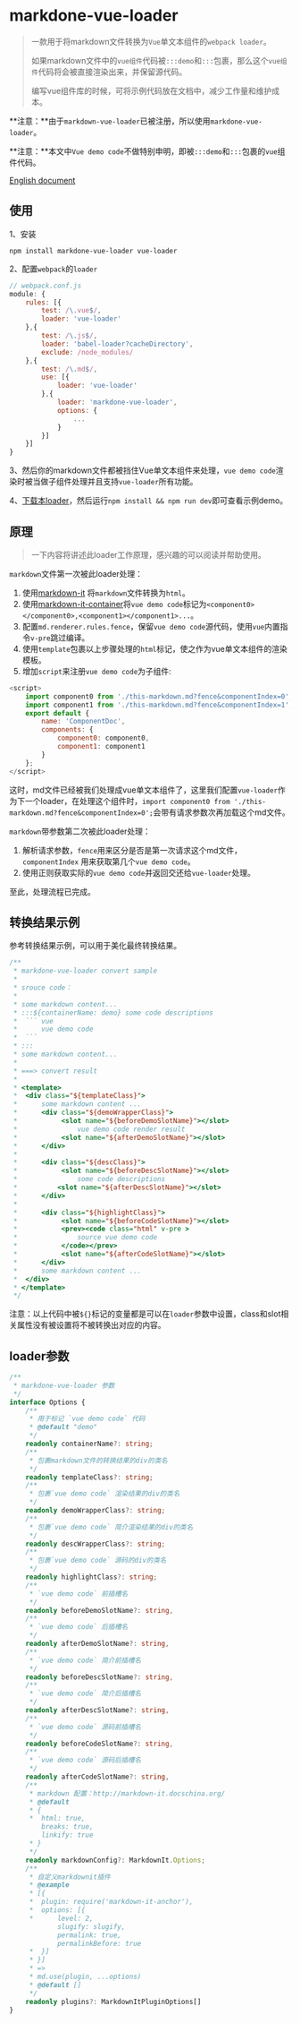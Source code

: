 # markdone-vue-loader

> 一款用于将markdown文件转换为`Vue`单文本组件的`webpack loader`。
>
> 如果markdown文件中的`vue组件`代码被`:::demo`和`:::`包裹，那么这个`vue组件`代码将会被直接渲染出来，并保留源代码。
>
> 编写vue组件库的时候，可将示例代码放在文档中，减少工作量和维护成本。

**注意：**由于`markdown-vue-loader`已被注册，所以使用`markdone-vue-loader`。

**注意：**本文中`Vue demo code`不做特别申明，即被`:::demo`和`:::`包裹的`vue`组件代码。

[English document](README.md)

## 使用

1、安装

```shell
npm install markdone-vue-loader vue-loader
```

2、配置`webpack`的`loader`

```js
// webpack.conf.js
module: {
    rules: [{
        test: /\.vue$/,
        loader: 'vue-loader'
    },{
        test: /\.js$/,
        loader: 'babel-loader?cacheDirectory',
        exclude: /node_modules/
    },{
        test: /\.md$/,
        use: [{
            loader: 'vue-loader'
        },{
            loader: 'markdone-vue-loader',
            options: {
                ...
            }
        }]
    }]
}
```

3、然后你的markdown文件都被挡住Vue单文本组件来处理，`vue demo code`渲染时被当做子组件处理并且支持`vue-loader`所有功能。

4、[下载本loader](https://github.com/linlinyang/md-vue-loader)，然后运行`npm install && npm run dev`即可查看示例demo。



## 原理

> 一下内容将讲述此loader工作原理，感兴趣的可以阅读并帮助使用。

`markdown`文件第一次被此loader处理：

1. 使用[markdown-it](https://www.npmjs.com/package/markdown-it) 将`markdown`文件转换为`html`。
2. 使用[markdown-it-container](https://www.npmjs.com/package/markdown-it-container)将`vue demo code`标记为`<component0></component0>,<component1></component1>...`。
3. 配置`md.renderer.rules.fence`，保留`vue demo code`源代码，使用`vue`内置指令`v-pre`跳过编译。
4. 使用`template`包裹以上步骤处理的`html`标记，使之作为vue单文本组件的渲染模板。
5. 增加`script`来注册`vue demo code`为子组件:

```javascript
<script>
	import component0 from './this-markdown.md?fence&componentIndex=0';
    import component1 from './this-markdown.md?fence&componentIndex=1';
    export default {
        name: 'ComponentDoc',
        components: {
            component0: component0,
            component1: component1
        }
    };
</script>
```

这时，md文件已经被我们处理成vue单文本组件了，这里我们配置`vue-loader`作为下一个loader，在处理这个组件时，`import component0 from './this-markdown.md?fence&componentIndex=0';`会带有请求参数次再加载这个md文件。

`markdown`带参数第二次被此loader处理：

1. 解析请求参数，`fence`用来区分是否是第一次请求这个md文件， `componentIndex` 用来获取第几个`vue demo code`。
2. 使用正则获取实际的`vue demo code`并返回交还给`vue-loader`处理。

至此，处理流程已完成。

## 转换结果示例

参考转换结果示例，可以用于美化最终转换结果。

```js
/**
 * markdone-vue-loader convert sample
 * 
 * srouce code：
 * 
 * some markdown content...
 * :::${containerName: demo} some code descriptions
 *  ``` vue
 *      vue demo code
 *  ```
 * :::
 * some markdown content...
 * 
 * ===> convert result
 * 
 * <template>
 *  <div class="${templateClass}">
 *      some markdown content ...
 *      <div class="${demoWrapperClass}">
 *           <slot name="${beforeDemoSlotName}"></slot>
 *               vue demo code render result
 *           <slot name="${afterDemoSlotName}"></slot>
 *      </div>
 *      
 *      <div class="${descClass}">
 *           <slot name="${beforeDescSlotName}"></slot>
 *               some code descriptions
 *          <slot name="${afterDescSlotName}"></slot>
 *      </div>
 *      
 *      <div class="${highlightClass}">
 *           <slot name="${beforeCodeSlotName}"></slot>
 *           <prev><code class="html" v-pre >
 *               source vue demo code
 *           </code></prev>
 *           <slot name="${afterCodeSlotName}"></slot>
 *      </div>
 *      some markdown content ...
 *  </div>
 * </template>
 */
```

注意：以上代码中被`${}`标记的变量都是可以在`loader`参数中设置，class和slot相关属性没有被设置将不被转换出对应的内容。



## loader参数

```typescript
/**
 * markdone-vue-loader 参数
 */
interface Options {
    /**
     * 用于标记 `vue demo code` 代码
     * @default "demo"
     */
    readonly containerName?: string;
    /**
     * 包裹markdown文件的转换结果的div的类名
     */
    readonly templateClass?: string;
    /**
     * 包裹`vue demo code` 渲染结果的div的类名
     */
    readonly demoWrapperClass?: string;
    /**
     * 包裹`vue demo code` 简介渲染结果的div的类名
     */
    readonly descWrapperClass?: string;
    /**
     * 包裹`vue demo code` 源码的div的类名
     */
    readonly highlightClass?: string;
    /**
     * `vue demo code` 前插槽名
     */
    readonly beforeDemoSlotName?: string,
    /**
     * `vue demo code` 后插槽名
     */
    readonly afterDemoSlotName?: string,
    /**
     * `vue demo code` 简介前插槽名
     */
    readonly beforeDescSlotName?: string,
    /**
     * `vue demo code` 简介后插槽名
     */
    readonly afterDescSlotName?: string,
    /**
     * `vue demo code` 源码前插槽名
     */
    readonly beforeCodeSlotName?: string,
    /**
     * `vue demo code` 源码后插槽名
     */
    readonly afterCodeSlotName?: string,
    /**
     * markdown 配置：http://markdown-it.docschina.org/
     * @default 
     * {
     *  html: true,
        breaks: true,
        linkify: true
     * }
     */
    readonly markdownConfig?: MarkdownIt.Options;
    /**
     * 自定义markdownit插件
     * @example 
     * [{
     *  plugin: require('markdown-it-anchor'),
     *  options: [{
     *      level: 2,
            slugify: slugify,
            permalink: true,
            permalinkBefore: true
     *  }]
     * }]
     * =>
     * md.use(plugin, ...options)
     * @default []
     */
    readonly plugins?: MarkdownItPluginOptions[]
}
```

